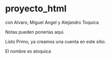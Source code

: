 proyecto_html
=============

con Alvaro, Miguel Angel y Alejandro Toquica

Notas pueden ponerlas aqui.

Listo Primo, ya creamos una cuenta en este sitio.

El nombre es atoquica
